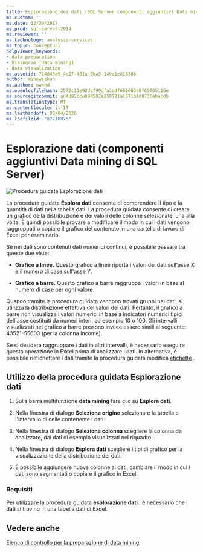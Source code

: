 ```yaml
---
title: Esplorazione dei dati (SQL Server componenti aggiuntivi Data mining) | Microsoft Docs
ms.custom: ''
ms.date: 12/29/2017
ms.prod: sql-server-2014
ms.reviewer: ''
ms.technology: analysis-services
ms.topic: conceptual
helpviewer_keywords:
- data preparation
- histogram [data mining]
- data visualization
ms.assetid: 714845a9-4c27-461a-9ba3-149e1e818386
author: minewiskan
ms.author: owend
ms.openlocfilehash: 2572c11e92dcf99dfa3adf661603e8f65f05116e
ms.sourcegitcommit: ad4d92dce894592a259721a1571b1d8736abacdb
ms.translationtype: MT
ms.contentlocale: it-IT
ms.lasthandoff: 08/04/2020
ms.locfileid: "87718875"
---
```

# <a name="explore-data-sql-server-data-mining-add-ins"></a>Esplorazione dati (componenti aggiuntivi Data mining di SQL Server)
  ![Procedura guidata Esplorazione dati](media/dmc-explore.gif "Procedura guidata Esplorazione dati")  
  
 La procedura guidata **Esplora dati** consente di comprendere il tipo e la quantità di dati nella tabella dati. La procedura guidata consente di creare un grafico della distribuzione e dei valori delle colonne selezionate, una alla volta. È quindi possibile provare a modificare il modo in cui i dati vengono raggruppati o copiare il grafico del contenuto in una cartella di lavoro di Excel per esaminarlo.  
  
 Se nei dati sono contenuti dati numerici continui, è possibile passare tra queste due viste:  
  
-   **Grafico a linee.** Questo grafico a linee riporta i valori dei dati sull'asse X e il numero di case sull'asse Y.  
  
-   **Grafico a barre.** Questo grafico a barre raggruppa i valori in base al numero di case per ogni valore.  
  
 Quando tramite la procedura guidata vengono trovati gruppi nei dati, si utilizza la distribuzione effettiva dei valori dei dati. Pertanto, il grafico a barre non visualizza i valori numerici in base a indicatori numerici tipici dell'asse costituiti da numeri interi, ad esempio 10 o 100. Gli intervalli visualizzati nel grafico a barre possono invece essere simili al seguente: 43521-55603 (per la colonna Income).  
  
 Se si desidera raggruppare i dati in altri intervalli, è necessario eseguire questa operazione in Excel prima di analizzare i dati. In alternativa, è possibile rietichettare i dati tramite la procedura guidata modifica [etichette](relabel-sql-server-data-mining-add-ins.md) .  
  
## <a name="using-the-explore-data-wizard"></a>Utilizzo della procedura guidata Esplorazione dati  
  
1.  Sulla barra multifunzione **data mining** fare clic su **Esplora dati**.  
  
2.  Nella finestra di dialogo **Seleziona origine** selezionare la tabella o l'intervallo di celle contenente i dati.  
  
3.  Nella finestra di dialogo **Seleziona colonna** scegliere la colonna da analizzare, dai dati di esempio visualizzati nel riquadro.  
  
4.  Nella finestra di dialogo **Esplora dati** scegliere i tipi di grafico per la visualizzazione della distribuzione dei dati.  
  
5.  È possibile aggiungere nuove colonne ai dati, cambiare il modo in cui i dati sono segmentati o copiare il grafico in Excel.  
  
### <a name="requirements"></a>Requisiti  
 Per utilizzare la procedura guidata **esplorazione dati** , è necessario che i dati si trovino in una tabella dati di Excel.   
  
## <a name="see-also"></a>Vedere anche  
 [Elenco di controllo per la preparazione di data mining](checklist-of-preparation-for-data-mining.md)  
  
  
